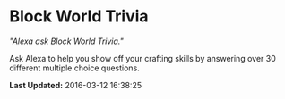 # Block World Trivia
*"Alexa ask Block World Trivia."*

Ask Alexa to help you show off your crafting skills by answering over 30 different multiple choice questions.

**Last Updated:** 2016-03-12 16:38:25